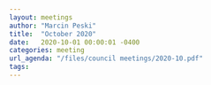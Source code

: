 ```yaml
---
layout: meetings
author: "Marcin Peski"
title:  "October 2020"
date:   2020-10-01 00:00:01 -0400
categories: meeting
url_agenda: "/files/council meetings/2020-10.pdf"
tags: 
---
```

